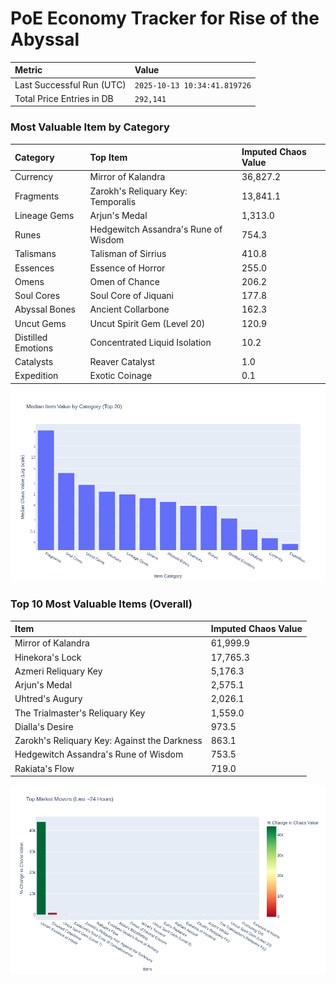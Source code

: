 # PoE Economy Tracker for Rise of the Abyssal

<!-- START_MAINTENANCE -->
| Metric | Value |
|:---|:---|
| Last Successful Run (UTC) | `2025-10-13 10:34:41.819726` |
| Total Price Entries in DB | `292,141` |

<!-- END_MAINTENANCE -->

<!-- START_DATAFRAME_DEBUG -->
<!-- END_DATAFRAME_DEBUG -->

<!-- START_CATEGORY_ANALYSIS -->
### Most Valuable Item by Category
| Category | Top Item | Imputed Chaos Value |
| :--- | :--- | :--- |
| Currency | Mirror of Kalandra | 36,827.2 |
| Fragments | Zarokh's Reliquary Key: Temporalis | 13,841.1 |
| Lineage Gems | Arjun's Medal | 1,313.0 |
| Runes | Hedgewitch Assandra's Rune of Wisdom | 754.3 |
| Talismans | Talisman of Sirrius | 410.8 |
| Essences | Essence of Horror | 255.0 |
| Omens | Omen of Chance | 206.2 |
| Soul Cores | Soul Core of Jiquani | 177.8 |
| Abyssal Bones | Ancient Collarbone | 162.3 |
| Uncut Gems | Uncut Spirit Gem (Level 20) | 120.9 |
| Distilled Emotions | Concentrated Liquid Isolation | 10.2 |
| Catalysts | Reaver Catalyst | 1.0 |
| Expedition | Exotic Coinage | 0.1 |


![Category Analysis Chart](charts/category_analysis.png)
<!-- END_ANALYSIS -->

<!-- START_ANALYSIS -->
### Top 10 Most Valuable Items (Overall)
| Item | Imputed Chaos Value |
| :--- | :--- |
| Mirror of Kalandra | 61,999.9 |
| Hinekora's Lock | 17,765.3 |
| Azmeri Reliquary Key | 5,176.3 |
| Arjun's Medal | 2,575.1 |
| Uhtred's Augury | 2,026.1 |
| The Trialmaster's Reliquary Key | 1,559.0 |
| Dialla's Desire | 973.5 |
| Zarokh's Reliquary Key: Against the Darkness | 863.1 |
| Hedgewitch Assandra's Rune of Wisdom | 753.5 |
| Rakiata's Flow | 719.0 |


![Market Movers Chart](charts/market_movers.png)
<!-- END_ANALYSIS -->
